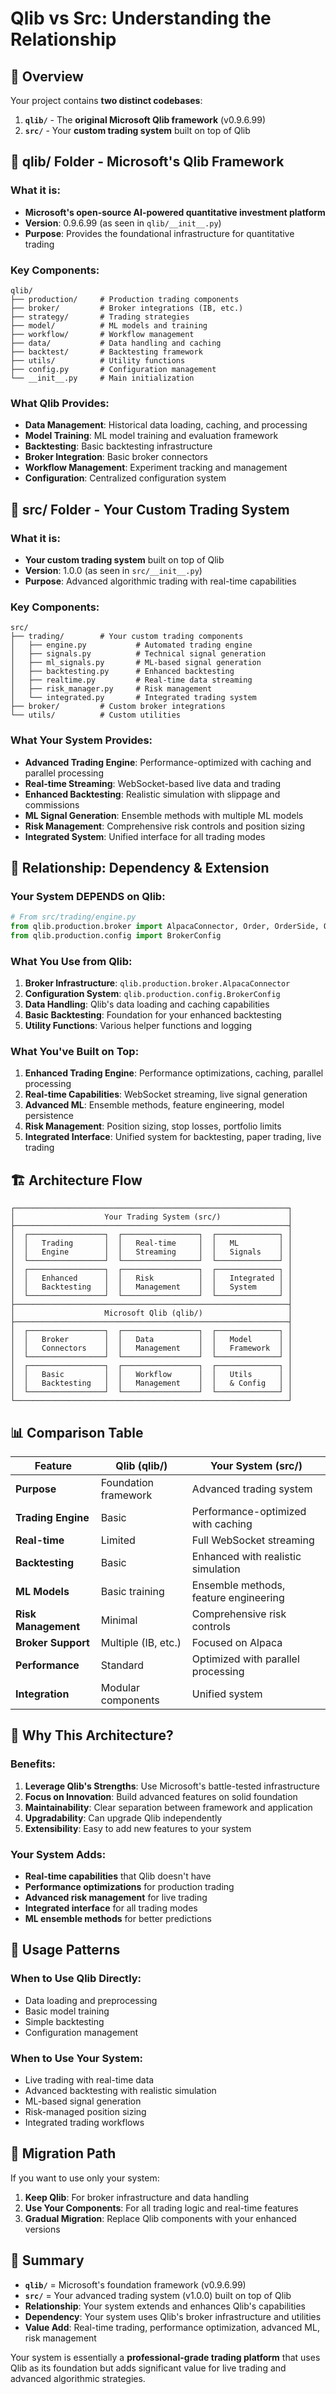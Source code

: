 # Qlib vs Src: Understanding the Relationship

## 🎯 **Overview**

Your project contains **two distinct codebases**:

1. **`qlib/`** - The **original Microsoft Qlib framework** (v0.9.6.99)
2. **`src/`** - Your **custom trading system** built on top of Qlib

## 📁 **qlib/ Folder - Microsoft's Qlib Framework**

### **What it is:**
- **Microsoft's open-source AI-powered quantitative investment platform**
- **Version**: 0.9.6.99 (as seen in `qlib/__init__.py`)
- **Purpose**: Provides the foundational infrastructure for quantitative trading

### **Key Components:**
```
qlib/
├── production/     # Production trading components
├── broker/         # Broker integrations (IB, etc.)
├── strategy/       # Trading strategies
├── model/          # ML models and training
├── workflow/       # Workflow management
├── data/           # Data handling and caching
├── backtest/       # Backtesting framework
├── utils/          # Utility functions
├── config.py       # Configuration management
└── __init__.py     # Main initialization
```

### **What Qlib Provides:**
- **Data Management**: Historical data loading, caching, and processing
- **Model Training**: ML model training and evaluation framework
- **Backtesting**: Basic backtesting infrastructure
- **Broker Integration**: Basic broker connectors
- **Workflow Management**: Experiment tracking and management
- **Configuration**: Centralized configuration system

## 📁 **src/ Folder - Your Custom Trading System**

### **What it is:**
- **Your custom trading system** built on top of Qlib
- **Version**: 1.0.0 (as seen in `src/__init__.py`)
- **Purpose**: Advanced algorithmic trading with real-time capabilities

### **Key Components:**
```
src/
├── trading/        # Your custom trading components
│   ├── engine.py           # Automated trading engine
│   ├── signals.py          # Technical signal generation
│   ├── ml_signals.py       # ML-based signal generation
│   ├── backtesting.py      # Enhanced backtesting
│   ├── realtime.py         # Real-time data streaming
│   ├── risk_manager.py     # Risk management
│   └── integrated.py       # Integrated trading system
├── broker/         # Custom broker integrations
└── utils/          # Custom utilities
```

### **What Your System Provides:**
- **Advanced Trading Engine**: Performance-optimized with caching and parallel processing
- **Real-time Streaming**: WebSocket-based live data and trading
- **Enhanced Backtesting**: Realistic simulation with slippage and commissions
- **ML Signal Generation**: Ensemble methods with multiple ML models
- **Risk Management**: Comprehensive risk controls and position sizing
- **Integrated System**: Unified interface for all trading modes

## 🔗 **Relationship: Dependency & Extension**

### **Your System DEPENDS on Qlib:**
```python
# From src/trading/engine.py
from qlib.production.broker import AlpacaConnector, Order, OrderSide, OrderType
from qlib.production.config import BrokerConfig
```

### **What You Use from Qlib:**
1. **Broker Infrastructure**: `qlib.production.broker.AlpacaConnector`
2. **Configuration System**: `qlib.production.config.BrokerConfig`
3. **Data Handling**: Qlib's data loading and caching capabilities
4. **Basic Backtesting**: Foundation for your enhanced backtesting
5. **Utility Functions**: Various helper functions and logging

### **What You've Built on Top:**
1. **Enhanced Trading Engine**: Performance optimizations, caching, parallel processing
2. **Real-time Capabilities**: WebSocket streaming, live signal generation
3. **Advanced ML**: Ensemble methods, feature engineering, model persistence
4. **Risk Management**: Position sizing, stop losses, portfolio limits
5. **Integrated Interface**: Unified system for backtesting, paper trading, live trading

## 🏗️ **Architecture Flow**

```
┌─────────────────────────────────────────────────────────────┐
│                    Your Trading System (src/)               │
├─────────────────────────────────────────────────────────────┤
│  ┌─────────────────┐  ┌─────────────────┐  ┌──────────────┐ │
│  │   Trading       │  │   Real-time     │  │   ML         │ │
│  │   Engine        │  │   Streaming     │  │   Signals    │ │
│  └─────────────────┘  └─────────────────┘  └──────────────┘ │
│  ┌─────────────────┐  ┌─────────────────┐  ┌──────────────┐ │
│  │   Enhanced      │  │   Risk          │  │   Integrated │ │
│  │   Backtesting   │  │   Management    │  │   System     │ │
│  └─────────────────┘  └─────────────────┘  └──────────────┘ │
├─────────────────────────────────────────────────────────────┤
│                    Microsoft Qlib (qlib/)                   │
├─────────────────────────────────────────────────────────────┤
│  ┌─────────────────┐  ┌─────────────────┐  ┌──────────────┐ │
│  │   Broker        │  │   Data          │  │   Model      │ │
│  │   Connectors    │  │   Management    │  │   Framework  │ │
│  └─────────────────┘  └─────────────────┘  └──────────────┘ │
│  ┌─────────────────┐  ┌─────────────────┐  ┌──────────────┐ │
│  │   Basic         │  │   Workflow      │  │   Utils      │ │
│  │   Backtesting   │  │   Management    │  │   & Config   │ │
│  └─────────────────┘  └─────────────────┘  └──────────────┘ │
└─────────────────────────────────────────────────────────────┘
```

## 📊 **Comparison Table**

| Feature | Qlib (qlib/) | Your System (src/) |
|---------|--------------|-------------------|
| **Purpose** | Foundation framework | Advanced trading system |
| **Trading Engine** | Basic | Performance-optimized with caching |
| **Real-time** | Limited | Full WebSocket streaming |
| **Backtesting** | Basic | Enhanced with realistic simulation |
| **ML Models** | Basic training | Ensemble methods, feature engineering |
| **Risk Management** | Minimal | Comprehensive risk controls |
| **Broker Support** | Multiple (IB, etc.) | Focused on Alpaca |
| **Performance** | Standard | Optimized with parallel processing |
| **Integration** | Modular components | Unified system |

## 🚀 **Why This Architecture?**

### **Benefits:**
1. **Leverage Qlib's Strengths**: Use Microsoft's battle-tested infrastructure
2. **Focus on Innovation**: Build advanced features on solid foundation
3. **Maintainability**: Clear separation between framework and application
4. **Upgradability**: Can upgrade Qlib independently
5. **Extensibility**: Easy to add new features to your system

### **Your System Adds:**
- **Real-time capabilities** that Qlib doesn't have
- **Performance optimizations** for production trading
- **Advanced risk management** for live trading
- **Integrated interface** for all trading modes
- **ML ensemble methods** for better predictions

## 🎯 **Usage Patterns**

### **When to Use Qlib Directly:**
- Data loading and preprocessing
- Basic model training
- Simple backtesting
- Configuration management

### **When to Use Your System:**
- Live trading with real-time data
- Advanced backtesting with realistic simulation
- ML-based signal generation
- Risk-managed position sizing
- Integrated trading workflows

## 🔄 **Migration Path**

If you want to use only your system:

1. **Keep Qlib**: For broker infrastructure and data handling
2. **Use Your Components**: For all trading logic and real-time features
3. **Gradual Migration**: Replace Qlib components with your enhanced versions

## 📝 **Summary**

- **`qlib/`** = Microsoft's foundation framework (v0.9.6.99)
- **`src/`** = Your advanced trading system (v1.0.0) built on top of Qlib
- **Relationship**: Your system extends and enhances Qlib's capabilities
- **Dependency**: Your system uses Qlib's broker infrastructure and utilities
- **Value Add**: Real-time trading, performance optimization, advanced ML, risk management

Your system is essentially a **professional-grade trading platform** that uses Qlib as its foundation but adds significant value for live trading and advanced algorithmic strategies. 